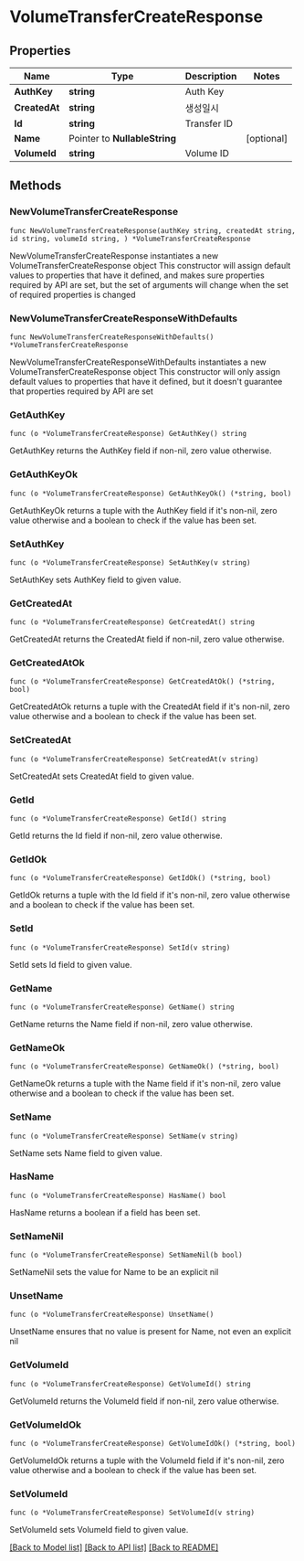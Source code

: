 # VolumeTransferCreateResponse

## Properties

Name | Type | Description | Notes
------------ | ------------- | ------------- | -------------
**AuthKey** | **string** | Auth Key | 
**CreatedAt** | **string** | 생성일시 | 
**Id** | **string** | Transfer ID | 
**Name** | Pointer to **NullableString** |  | [optional] 
**VolumeId** | **string** | Volume ID | 

## Methods

### NewVolumeTransferCreateResponse

`func NewVolumeTransferCreateResponse(authKey string, createdAt string, id string, volumeId string, ) *VolumeTransferCreateResponse`

NewVolumeTransferCreateResponse instantiates a new VolumeTransferCreateResponse object
This constructor will assign default values to properties that have it defined,
and makes sure properties required by API are set, but the set of arguments
will change when the set of required properties is changed

### NewVolumeTransferCreateResponseWithDefaults

`func NewVolumeTransferCreateResponseWithDefaults() *VolumeTransferCreateResponse`

NewVolumeTransferCreateResponseWithDefaults instantiates a new VolumeTransferCreateResponse object
This constructor will only assign default values to properties that have it defined,
but it doesn't guarantee that properties required by API are set

### GetAuthKey

`func (o *VolumeTransferCreateResponse) GetAuthKey() string`

GetAuthKey returns the AuthKey field if non-nil, zero value otherwise.

### GetAuthKeyOk

`func (o *VolumeTransferCreateResponse) GetAuthKeyOk() (*string, bool)`

GetAuthKeyOk returns a tuple with the AuthKey field if it's non-nil, zero value otherwise
and a boolean to check if the value has been set.

### SetAuthKey

`func (o *VolumeTransferCreateResponse) SetAuthKey(v string)`

SetAuthKey sets AuthKey field to given value.


### GetCreatedAt

`func (o *VolumeTransferCreateResponse) GetCreatedAt() string`

GetCreatedAt returns the CreatedAt field if non-nil, zero value otherwise.

### GetCreatedAtOk

`func (o *VolumeTransferCreateResponse) GetCreatedAtOk() (*string, bool)`

GetCreatedAtOk returns a tuple with the CreatedAt field if it's non-nil, zero value otherwise
and a boolean to check if the value has been set.

### SetCreatedAt

`func (o *VolumeTransferCreateResponse) SetCreatedAt(v string)`

SetCreatedAt sets CreatedAt field to given value.


### GetId

`func (o *VolumeTransferCreateResponse) GetId() string`

GetId returns the Id field if non-nil, zero value otherwise.

### GetIdOk

`func (o *VolumeTransferCreateResponse) GetIdOk() (*string, bool)`

GetIdOk returns a tuple with the Id field if it's non-nil, zero value otherwise
and a boolean to check if the value has been set.

### SetId

`func (o *VolumeTransferCreateResponse) SetId(v string)`

SetId sets Id field to given value.


### GetName

`func (o *VolumeTransferCreateResponse) GetName() string`

GetName returns the Name field if non-nil, zero value otherwise.

### GetNameOk

`func (o *VolumeTransferCreateResponse) GetNameOk() (*string, bool)`

GetNameOk returns a tuple with the Name field if it's non-nil, zero value otherwise
and a boolean to check if the value has been set.

### SetName

`func (o *VolumeTransferCreateResponse) SetName(v string)`

SetName sets Name field to given value.

### HasName

`func (o *VolumeTransferCreateResponse) HasName() bool`

HasName returns a boolean if a field has been set.

### SetNameNil

`func (o *VolumeTransferCreateResponse) SetNameNil(b bool)`

 SetNameNil sets the value for Name to be an explicit nil

### UnsetName
`func (o *VolumeTransferCreateResponse) UnsetName()`

UnsetName ensures that no value is present for Name, not even an explicit nil
### GetVolumeId

`func (o *VolumeTransferCreateResponse) GetVolumeId() string`

GetVolumeId returns the VolumeId field if non-nil, zero value otherwise.

### GetVolumeIdOk

`func (o *VolumeTransferCreateResponse) GetVolumeIdOk() (*string, bool)`

GetVolumeIdOk returns a tuple with the VolumeId field if it's non-nil, zero value otherwise
and a boolean to check if the value has been set.

### SetVolumeId

`func (o *VolumeTransferCreateResponse) SetVolumeId(v string)`

SetVolumeId sets VolumeId field to given value.



[[Back to Model list]](../README.md#documentation-for-models) [[Back to API list]](../README.md#documentation-for-api-endpoints) [[Back to README]](../README.md)


